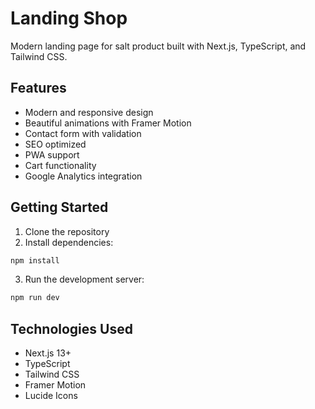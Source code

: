 # Landing Shop

Modern landing page for salt product built with Next.js, TypeScript, and Tailwind CSS.

## Features

- Modern and responsive design
- Beautiful animations with Framer Motion
- Contact form with validation
- SEO optimized
- PWA support
- Cart functionality
- Google Analytics integration

## Getting Started

1. Clone the repository
2. Install dependencies:
```bash
npm install
```
3. Run the development server:
```bash
npm run dev
```

## Technologies Used

- Next.js 13+
- TypeScript
- Tailwind CSS
- Framer Motion
- Lucide Icons
